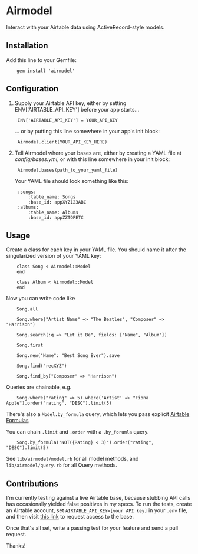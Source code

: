 Airmodel
===========

Interact with your Airtable data using ActiveRecord-style models.

Installation
----------------

Add this line to your Gemfile:

		gem install 'airmodel'

Configuration
----------------
1. Supply your Airtable API key, either by setting ENV['AIRTABLE_API_KEY']
before your app starts...

		ENV['AIRTABLE_API_KEY'] = YOUR_API_KEY

	... or by putting this line somewhere in your app's init block:

		Airmodel.client(YOUR_API_KEY_HERE)

2. Tell Airmodel where your bases are, either by creating a YAML file at
*config/bases.yml*, or with this line somewhere in your init block:

		Airmodel.bases(path_to_your_yaml_file)

	Your YAML file should look something like this:

		:songs:
			:table_name: Songs
			:base_id: appXYZ123ABC
		:albums:
			:table_name: Albums
			:base_id: appZZTOPETC


Usage
----------------

Create a class for each key in your YAML file. You should name it after the 
singularized version of your YAML key:

		class Song < Airmodel::Model
		end

		class Album < Airmodel::Model
		end

Now you can write code like

		Song.all

		Song.where("Artist Name" => "The Beatles", "Composer" => "Harrison")

		Song.search(:q => "Let it Be", fields: ["Name", "Album"])

		Song.first

		Song.new("Name": "Best Song Ever").save

		Song.find("recXYZ")

		Song.find_by("Composer" => "Harrison")


Queries are chainable, e.g.

		Song.where("rating" => 5).where('Artist' => "Fiona Apple").order("rating", "DESC").limit(5)

There's also a `Model.by_formula` query, which lets you pass explicit 
[Airtable
Formulas](https://support.airtable.com/hc/en-us/articles/203255215-Formula-field-reference)

You can chain `.limit` and `.order` with a `.by_forumla` query.

		Song.by_formula("NOT({Rating} < 3)").order("rating", "DESC").limit(5)

See `lib/airmodel/model.rb` for all model methods, and
`lib/airmodel/query.rb` for all Query methods.


Contributions
----------------

I'm currently testing against a live Airtable base, because stubbing API
calls has occasionally yielded false positives in my specs. To run the tests,
create an Airtable account, set `AIRTABLE_API_KEY=[your API key]` in your `.env` file, and
then visit [this link](https://airtable.com/invite/l?inviteId=invj96HyFOB6GF8Vq&inviteToken=2e98eff03a646162344bb997a06645e3)
to request access to the base.

Once that's all set, write a passing test for your feature and send a pull request.

Thanks!

